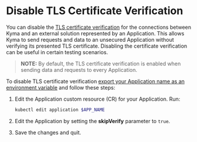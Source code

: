 # Disable TLS Certificate Verification

You can disable the [TLS certificate verification](../00-20-security.md#tls-certificate-verification-for-external-systems) for the connections between Kyma and an external solution represented by an Application. This allows Kyma to send requests and data to an unsecured Application without verifying its presented TLS certificate. Disabling the certificate verification can be useful in certain testing scenarios.

>**NOTE:** By default, the TLS certificate verification is enabled when sending data and requests to every Application.

To disable TLS certificate verification [export your Application name as an environment variable](01-10-create-application.md#prerequisites) and follow these steps: 

1. Edit the Application custom resource (CR) for your Application. Run:

   ```bash
   kubectl edit application $APP_NAME
   ```

2. Edit the Application by setting the **skipVerify** parameter to `true`.
3. Save the changes and quit.